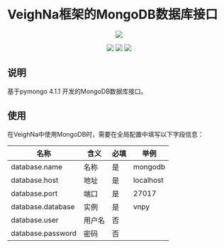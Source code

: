 # VeighNa框架的MongoDB数据库接口

<p align="center">
  <img src ="https://vnpy.oss-cn-shanghai.aliyuncs.com/vnpy-logo.png"/>
</p>

<p align="center">
    <img src ="https://img.shields.io/badge/version-1.0.2-blueviolet.svg"/>
    <img src ="https://img.shields.io/badge/platform-windows|linux|macos-yellow.svg"/>
    <img src ="https://img.shields.io/badge/python-3.7|3.8|3.9|3.10-blue.svg" />
</p>

## 说明

基于pymongo 4.1.1 开发的MongoDB数据库接口。

## 使用

在VeighNa中使用MongoDB时，需要在全局配置中填写以下字段信息：

|名称|含义|必填|举例|
|---------|----|---|---|
|database.name|名称|是|mongodb|
|database.host|地址|是|localhost|
|database.port|端口|是|27017|
|database.database|实例|是|vnpy|
|database.user|用户名|否||
|database.password|密码|否||
